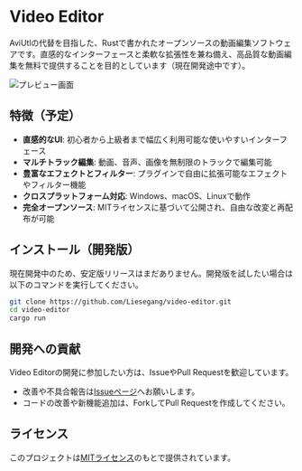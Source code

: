 # Video Editor

AviUtlの代替を目指した、Rustで書かれたオープンソースの動画編集ソフトウェアです。直感的なインターフェースと柔軟な拡張性を兼ね備え、高品質な動画編集を無料で提供することを目的としています（現在開発途中です）。

![プレビュー画面](https://github.com/user-attachments/assets/9c372278-cd8e-4c23-bc61-a581617bd042)

## 特徴（予定）

- **直感的なUI**: 初心者から上級者まで幅広く利用可能な使いやすいインターフェース
- **マルチトラック編集**: 動画、音声、画像を無制限のトラックで編集可能
- **豊富なエフェクトとフィルター**: プラグインで自由に拡張可能なエフェクトやフィルター機能
- **クロスプラットフォーム対応**: Windows、macOS、Linuxで動作
- **完全オープンソース**: MITライセンスに基づいて公開され、自由な改変と再配布が可能

## インストール（開発版）

現在開発中のため、安定版リリースはまだありません。開発版を試したい場合は以下のコマンドを実行してください。

```bash
git clone https://github.com/Liesegang/video-editor.git
cd video-editor
cargo run
```

## 開発への貢献

Video Editorの開発に参加したい方は、IssueやPull Requestを歓迎しています。

- 改善や不具合報告は[Issueページ](https://github.com/Liesegang/video-editor/issues)へお願いします。
- コードの改善や新機能追加は、ForkしてPull Requestを作成してください。

## ライセンス

このプロジェクトは[MITライセンス](LICENSE)のもとで提供されています。
